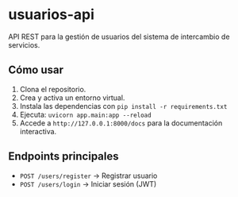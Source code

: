 # usuarios-api

API REST para la gestión de usuarios del sistema de intercambio de servicios.

## Cómo usar

1. Clona el repositorio.
2. Crea y activa un entorno virtual.
3. Instala las dependencias con `pip install -r requirements.txt`
4. Ejecuta: `uvicorn app.main:app --reload`
5. Accede a `http://127.0.0.1:8000/docs` para la documentación interactiva.

## Endpoints principales

- `POST /users/register` → Registrar usuario
- `POST /users/login` → Iniciar sesión (JWT)
